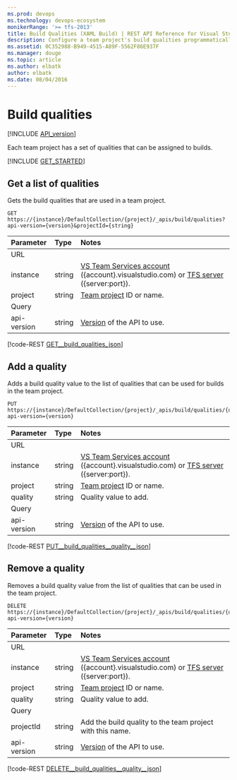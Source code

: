 ```yaml
---
ms.prod: devops
ms.technology: devops-ecosystem
monikerRange: '>= tfs-2013'
title: Build Qualities (XAML Build) | REST API Reference for Visual Studio Team Services and Team Foundation Server
description: Configure a team project's build qualities programmatically using the REST APIs for Visual Studio Team Services and Team Foundation Server.
ms.assetid: 0C352988-B949-4515-A89F-5562F86E937F
ms.manager: douge
ms.topic: article
ms.author: elbatk
author: elbatk
ms.date: 08/04/2016
---
```


# Build qualities
[!INCLUDE [API_version](../_data/version.md)]

Each team project has a set of qualities that can be assigned to builds.

[!INCLUDE [GET_STARTED](../_data/get-started.md)]

## Get a list of qualities

Gets the build qualities that are used in a team project.

```no-highlight
GET https://{instance}/DefaultCollection/{project}/_apis/build/qualities?api-version={version}&projectId={string}
```

| Parameter | Type   | Notes
|:----------|:-------|:------------
| URL
| instance  | string | [VS Team Services account](/vsts/integrate/get-started/rest/basics) ({account}.visualstudio.com) or [TFS server](/vsts/integrate/get-started/rest/basics) ({server:port}).
| project   | string | [Team project](../tfs/projects.md) ID or name.
| Query
| api-version | string | [Version](../../concepts/rest-api-versioning.md) of the API to use.

[!code-REST [GET__build_qualities_json](./_data/qualities/GET__build_qualities.json)]

## Add a quality
<a name="addaquality" />

Adds a build quality value to the list of qualities that can be used for builds in the team project.

```no-highlight
PUT https://{instance}/DefaultCollection/{project}/_apis/build/qualities/{quality}?api-version={version}
```

| Parameter | Type   | Notes
|:----------|:-------|:------------
| URL
| instance  | string | [VS Team Services account](/vsts/integrate/get-started/rest/basics) ({account}.visualstudio.com) or [TFS server](/vsts/integrate/get-started/rest/basics) ({server:port}).
| project   | string | [Team project](../tfs/projects.md) ID or name.
| quality   | string | Quality value to add.
| Query
| api-version | string | [Version](../../concepts/rest-api-versioning.md) of the API to use.

[!code-REST [PUT__build_qualities__quality__json](./_data/qualities/PUT__build_qualities__quality_.json)]

## Remove a quality

Removes a build quality value from the list of qualities that can be used in the team project.

```no-highlight
DELETE https://{instance}/DefaultCollection/{project}/_apis/build/qualities/{quality}?api-version={version}
```

| Parameter | Type   | Notes
|:----------|:-------|:------------
| URL
| instance  | string | [VS Team Services account](/vsts/integrate/get-started/rest/basics) ({account}.visualstudio.com) or [TFS server](/vsts/integrate/get-started/rest/basics) ({server:port}).
| project   | string | [Team project](../tfs/projects.md) ID or name.
| quality   | string | Quality value to add.
| Query
| projectId | string | Add the build quality to the team project with this name.
| api-version | string | [Version](../../concepts/rest-api-versioning.md) of the API to use.

[!code-REST [DELETE__build_qualities__quality__json](./_data/qualities/DELETE__build_qualities__quality_.json)]
